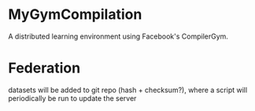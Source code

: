 # MyGymCompilation

A distributed learning environment using Facebook's CompilerGym.


# Federation
datasets will be added to git repo (hash + checksum?), where a script will periodically be run to update the server